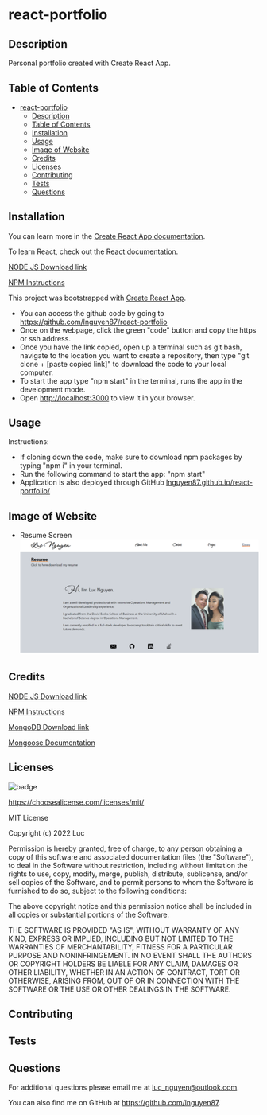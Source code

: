 # react-portfolio 
## Description

Personal portfolio created with Create React App. 

## Table of Contents

- [react-portfolio](#react-portfolio)
  - [Description](#description)
  - [Table of Contents](#table-of-contents)
  - [Installation](#installation)
  - [Usage](#usage)
  - [Image of Website](#image-of-website)
  - [Credits](#credits)
  - [Licenses](#licenses)
  - [Contributing](#contributing)
  - [Tests](#tests)
  - [Questions](#questions)

## Installation

You can learn more in the [Create React App documentation](https://facebook.github.io/create-react-app/docs/getting-started).

To learn React, check out the [React documentation](https://reactjs.org/).

[NODE.JS Download link](https://nodejs.org/en/)

[NPM Instructions](https://docs.npmjs.com/downloading-and-installing-node-js-and-npm)

This project was bootstrapped with [Create React App](https://github.com/facebook/create-react-app).

- You can access the github code by going to https://github.com/lnguyen87/react-portfolio
- Once on the webpage, click the green "code" button and copy the https or ssh address.
- Once you have the link copied, open up a terminal such as git bash, navigate to the location you want to create a repository, then type "git clone + [paste copied link]" to download the code to your local computer.
- To start the app type "npm start" in the terminal, runs the app in the development mode.
- Open [http://localhost:3000](http://localhost:3000) to view it in your browser.

## Usage

Instructions:

- If cloning down the code, make sure to download npm packages by typing "npm i" in your terminal. 
- Run the following command to start the app: "npm start"
- Application is also deployed through GitHub [lnguyen87.github.io/react-portfolio/ ](https://lnguyen87.github.io/react-portfolio/)

## Image of Website

- Resume Screen
![image](https://raw.githubusercontent.com/lnguyen87/react-portfolio/main/src/assets/images/react-portfolio-image.jpg.png)

## Credits

[NODE.JS Download link](https://nodejs.org/en/)

[NPM Instructions](https://docs.npmjs.com/downloading-and-installing-node-js-and-npm)

[MongoDB Download link](https://www.mongodb.com/)

[Mongoose Documentation](https://mongoosejs.com/docs/guide.html)

## Licenses

![badge ](https://img.shields.io/badge/MIT-License-red)

https://choosealicense.com/licenses/mit/

MIT License

Copyright (c) 2022 Luc

Permission is hereby granted, free of charge, to any person obtaining a copy
of this software and associated documentation files (the "Software"), to deal
in the Software without restriction, including without limitation the rights
to use, copy, modify, merge, publish, distribute, sublicense, and/or sell
copies of the Software, and to permit persons to whom the Software is
furnished to do so, subject to the following conditions:

The above copyright notice and this permission notice shall be included in all
copies or substantial portions of the Software.

THE SOFTWARE IS PROVIDED "AS IS", WITHOUT WARRANTY OF ANY KIND, EXPRESS OR
IMPLIED, INCLUDING BUT NOT LIMITED TO THE WARRANTIES OF MERCHANTABILITY,
FITNESS FOR A PARTICULAR PURPOSE AND NONINFRINGEMENT. IN NO EVENT SHALL THE
AUTHORS OR COPYRIGHT HOLDERS BE LIABLE FOR ANY CLAIM, DAMAGES OR OTHER
LIABILITY, WHETHER IN AN ACTION OF CONTRACT, TORT OR OTHERWISE, ARISING FROM,
OUT OF OR IN CONNECTION WITH THE SOFTWARE OR THE USE OR OTHER DEALINGS IN THE
SOFTWARE.

## Contributing

## Tests

## Questions

For additional questions please email me at luc_nguyen@outlook.com.

You can also find me on GitHub at https://github.com/lnguyen87.
